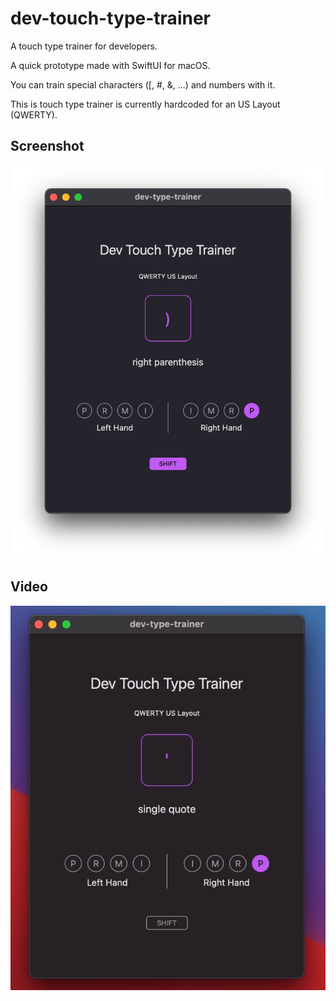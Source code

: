 # dev-touch-type-trainer
A touch type trainer for developers.

A quick prototype made with SwiftUI for macOS.

You can train special characters ([, #, &, ...) and numbers with it.

This is touch type trainer is currently hardcoded for an US Layout (QWERTY).

## Screenshot
![app screenshot](/screenshots/app-screenshot.png)

## Video
![app video](/videos/dev-touch-type-trainer.gif)
